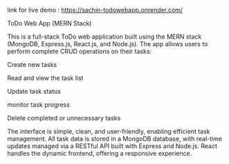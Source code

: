 link for live demo : https://sachin-todowebapp.onrender.com/

ToDo Web App (MERN Stack)

This is a full-stack ToDo web application built using the MERN stack (MongoDB, Express.js, React.js, and Node.js). The app allows users to perform complete CRUD operations on their tasks:

Create new tasks

Read and view the task list

Update task status

monitor task progress

Delete completed or unnecessary tasks

The interface is simple, clean, and user-friendly, enabling efficient task management. All task data is stored in a MongoDB database, with real-time updates managed via a RESTful API built with Express and Node.js. React handles the dynamic frontend, offering a responsive experience.
